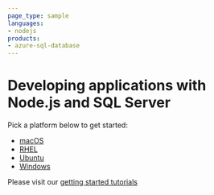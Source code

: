 ```yaml
---
page_type: sample
languages:
- nodejs
products:
- azure-sql-database	
---
```


# Developing applications with Node.js and SQL Server 

Pick a platform below to get started:
* [macOS](https://github.com/Microsoft/sql-server-samples/blob/master/samples/tutorials/node.js/macOS)
* [RHEL](https://github.com/Microsoft/sql-server-samples/blob/master/samples/tutorials/node.js/RHEL)
* [Ubuntu](https://github.com/Microsoft/sql-server-samples/blob/master/samples/tutorials/node.js/java/Ubuntu)
* [Windows](https://github.com/Microsoft/sql-server-samples/blob/master/samples/tutorials/node.js/Windows)

Please visit our [getting started tutorials](https://www.microsoft.com/en-us/sql-server/developer-get-started/)
